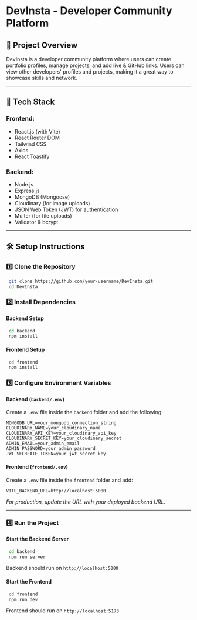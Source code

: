 # DevInsta - Developer Community Platform

## 🚀 Project Overview
DevInsta is a developer community platform where users can create portfolio profiles, manage projects, and add live & GitHub links. Users can view other developers' profiles and projects, making it a great way to showcase skills and network.

---

## 📌 Tech Stack
### **Frontend:**
- React.js (with Vite)
- React Router DOM
- Tailwind CSS
- Axios
- React Toastify

### **Backend:**
- Node.js
- Express.js
- MongoDB (Mongoose)
- Cloudinary (for image uploads)
- JSON Web Token (JWT) for authentication
- Multer (for file uploads)
- Validator & bcrypt

---

## 🛠️ Setup Instructions

### 1️⃣ Clone the Repository
```sh
 git clone https://github.com/your-username/DevInsta.git
 cd DevInsta
```

### 2️⃣ Install Dependencies
#### Backend Setup
```sh
 cd backend
 npm install
```

#### Frontend Setup
```sh
 cd frontend
 npm install
```

### 3️⃣ Configure Environment Variables

#### Backend (`backend/.env`)
Create a `.env` file inside the `backend` folder and add the following:
```env
MONGODB_URL=your_mongodb_connection_string
CLOUDINARY_NAME=your_cloudinary_name
CLOUDINARY_API_KEY=your_cloudinary_api_key
CLOUDINARY_SECRET_KEY=your_cloudinary_secret
ADMIN_EMAIL=your_admin_email
ADMIN_PASSWORD=your_admin_password
JWT_SECREATE_TOKEN=your_jwt_secret_key
```

#### Frontend (`frontend/.env`)
Create a `.env` file inside the `frontend` folder and add:
```env
VITE_BACKEND_URL=http://localhost:5000
```
*For production, update the URL with your deployed backend URL.*

---

### 4️⃣ Run the Project
#### Start the Backend Server
```sh
 cd backend
 npm run server
```
Backend should run on `http://localhost:5000`

#### Start the Frontend
```sh
 cd frontend
 npm run dev
```
Frontend should run on `http://localhost:5173`

